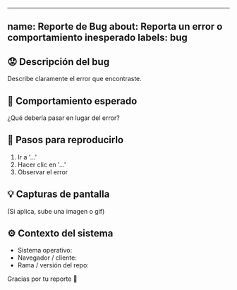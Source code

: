 ---

name: Reporte de Bug
about: Reporta un error o comportamiento inesperado
labels: bug
-----------

## 😟 Descripción del bug

Describe claramente el error que encontraste.

## 🔐 Comportamiento esperado

¿Qué debería pasar en lugar del error?

## 📆 Pasos para reproducirlo

1. Ir a '...'
2. Hacer clic en '...'
3. Observar el error

## 💡 Capturas de pantalla

(Si aplica, sube una imagen o gif)

## ⚙️ Contexto del sistema

* Sistema operativo:
* Navegador / cliente:
* Rama / versión del repo:

Gracias por tu reporte 🙏
